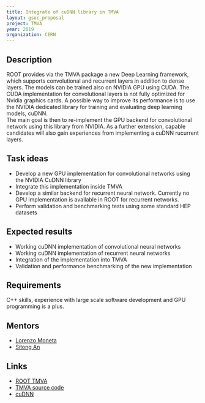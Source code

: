 ```yaml
---
title: Integrate of cuDNN library in TMVA  
layout: gsoc_proposal
project: TMVA
year: 2019
organization: CERN
---
```


## Description

ROOT provides via the TMVA package a new Deep Learning framework, which supports convolutional and recurrent layers in addition to dense layers. The models can be trained also on NVIDIA GPU using CUDA. The CUDA implementation for convolutional layers is not fully optimized for Nvidia graphics cards. A possible way to improve its performance is to use the NVIDIA dedicated library for training and evaluating deep learning models, cuDNN.  
The main goal is then to re-implement the GPU backend for convolutional network using this library from NVIDIA. As a further extension, capable candidates will also gain experiences from implementing a cuDNN rucurrent layers.

## Task ideas
* Develop a new GPU implementation for convolutional networks using the NVIDIA CuDNN library
* Integrate this implementation inside TMVA
* Develop a similar backend for recurrent neural network. Currently no GPU implementation is available in ROOT for recurrent networks.
* Perform validation and benchmarking tests using some standard HEP datasets

## Expected results
* Working cuDNN implementation of convolutional neural networks
* Working cuDNN implementation of recurrent neural networks
* Integration of the implementation into TMVA
* Validation and performance benchmarking of the new implementation


## Requirements
C++ skills, experience with large scale software development and GPU programming is a plus.

## Mentors
  * [Lorenzo Moneta](mailto:Lorenzo.Moneta@cern.ch)
  * [Sitong An](mailto:s.an@cern.ch)

## Links
  * [ROOT TMVA](http://root.cern/tmva)
  * [TMVA source code](https://github.com/root-mirror/root/tree/master/tmva)
  * [cuDNN](https://developer.nvidia.com/cudnn)

